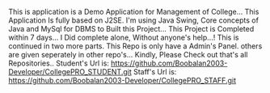 This is application is a Demo Application for Management of College... 
This Application Is fully based on J2SE. 
I'm using Java Swing, Core concepts of Java and MySql for DBMS to Built this Project... 
This Project is Completed within 7 days... I Did complete alone, Without anyone's help...! 
This is continued in two more parts. 
This Repo is only have a Admin's Panel. others are given seperately in other repo's... 
Kindly, Please Check out that's all Repositories.. 
Student's Url is: https://github.com/Boobalan2003-Developer/CollegePRO_STUDENT.git
Staff's Url is: https://github.com/Boobalan2003-Developer/CollegePRO_STAFF.git
